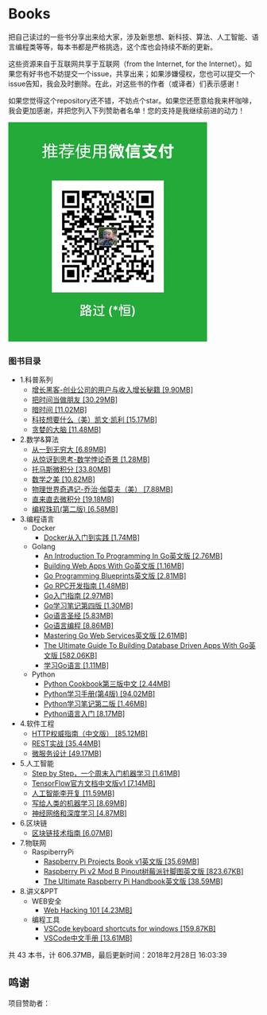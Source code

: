 # Books

把自己读过的一些书分享出来给大家，涉及新思想、新科技、算法、人工智能、语言编程类等等，每本书都是严格挑选，这个库也会持续不断的更新。

这些资源来自于互联网共享于互联网（from the Internet, for the Internet）。如果您有好书也不妨提交一个issue，共享出来；如果涉嫌侵权，您也可以提交一个issue告知，我会及时删除。在此，对这些书的作者（或译者）们表示感谢！
	
如果您觉得这个repository还不错，不妨点个star。如果您还愿意给我来杯咖啡，我会更加感谢，并把您列入下列赞助者名单！您的支持是我继续前进的动力！

![微信支付](./weixin.jpg)

### 图书目录
* 1.科普系列
  * [增长黑客-创业公司的用户与收入增长秘籍 [9.90MB]](./图书目录/1.科普系列/增长黑客-创业公司的用户与收入增长秘籍.pdf)
  * [把时间当做朋友 [30.29MB]](./图书目录/1.科普系列/把时间当做朋友.pdf)
  * [暗时间 [11.02MB]](./图书目录/1.科普系列/暗时间.pdf)
  * [科技想要什么（美）凯文·凯利 [15.17MB]](./图书目录/1.科普系列/科技想要什么（美）凯文·凯利.pdf)
  * [贪婪的大脑 [11.48MB]](./图书目录/1.科普系列/贪婪的大脑.pdf)
* 2.数学&算法
  * [从一到无穷大 [6.89MB]](./图书目录/2.数学&算法/从一到无穷大.pdf)
  * [从惊讶到思考-数学悖论奇景 [1.28MB]](./图书目录/2.数学&算法/从惊讶到思考-数学悖论奇景.pdf)
  * [托马斯微积分 [33.80MB]](./图书目录/2.数学&算法/托马斯微积分.pdf)
  * [数学之美 [10.82MB]](./图书目录/2.数学&算法/数学之美.pdf)
  * [物理世界奇遇记-乔治·伽莫夫（美） [7.88MB]](./图书目录/2.数学&算法/物理世界奇遇记-乔治·伽莫夫（美）.pdf)
  * [直来直去微积分 [19.18MB]](./图书目录/2.数学&算法/直来直去微积分.pdf)
  * [编程珠玑(第二版) [6.58MB]](./图书目录/2.数学&算法/编程珠玑(第二版).pdf)
* 3.编程语言
  * Docker
    * [Docker从入门到实践 [1.74MB]](./图书目录/3.编程语言/Docker/Docker从入门到实践.pdf)
  * Golang
    * [An Introduction To Programming In Go英文版 [2.76MB]](./图书目录/3.编程语言/Golang/An_Introduction_To_Programming_In_Go英文版.pdf)
    * [Building Web Apps With Go英文版 [1.16MB]](./图书目录/3.编程语言/Golang/Building_Web_Apps_With_Go英文版.pdf)
    * [Go Programming Blueprints英文版 [2.81MB]](./图书目录/3.编程语言/Golang/Go_Programming_Blueprints英文版.pdf)
    * [Go RPC开发指南 [1.48MB]](./图书目录/3.编程语言/Golang/Go_RPC开发指南.pdf)
    * [Go入门指南 [2.97MB]](./图书目录/3.编程语言/Golang/Go入门指南.pdf)
    * [Go学习笔记第四版 [1.30MB]](./图书目录/3.编程语言/Golang/Go学习笔记第四版.pdf)
    * [Go语言圣经 [5.83MB]](./图书目录/3.编程语言/Golang/Go语言圣经.pdf)
    * [Go语言编程 [8.86MB]](./图书目录/3.编程语言/Golang/Go语言编程.pdf)
    * [Mastering Go Web Services英文版 [2.61MB]](./图书目录/3.编程语言/Golang/Mastering_Go_Web_Services英文版.pdf)
    * [The Ultimate Guide To Building Database Driven Apps With Go英文版 [582.06KB]](./图书目录/3.编程语言/Golang/The_Ultimate_Guide_To_Building_Database_Driven_Apps_With_Go英文版.pdf)
    * [学习Go语言 [1.11MB]](./图书目录/3.编程语言/Golang/学习Go语言.pdf)
  * Python
    * [Python Cookbook第三版中文 [2.44MB]](./图书目录/3.编程语言/Python/Python_Cookbook第三版中文.pdf)
    * [Python学习手册(第4版) [94.02MB]](./图书目录/3.编程语言/Python/Python学习手册(第4版).pdf)
    * [Python学习笔记第二版 [1.46MB]](./图书目录/3.编程语言/Python/Python学习笔记第二版.pdf)
    * [Python语言入门 [8.17MB]](./图书目录/3.编程语言/Python/Python语言入门.pdf)
* 4.软件工程
  * [HTTP权威指南（中文版） [85.12MB]](./图书目录/4.软件工程/HTTP权威指南（中文版）.pdf)
  * [REST实战 [35.44MB]](./图书目录/4.软件工程/REST实战.pdf)
  * [微服务设计 [49.17MB]](./图书目录/4.软件工程/微服务设计.pdf)
* 5.人工智能
  * [Step by Step，一个周末入门机器学习 [1.61MB]](./图书目录/5.人工智能/Step_by_Step，一个周末入门机器学习.pdf)
  * [TensorFlow官方文档中文版v1 [7.14MB]](./图书目录/5.人工智能/TensorFlow官方文档中文版v1.2.pdf)
  * [人工智能李开复 [11.59MB]](./图书目录/5.人工智能/人工智能李开复.pdf)
  * [写给人类的机器学习 [8.69MB]](./图书目录/5.人工智能/写给人类的机器学习.pdf)
  * [神经网络和深度学习 [4.87MB]](./图书目录/5.人工智能/神经网络和深度学习.pdf)
* 6.区块链
  * [区块链技术指南 [6.07MB]](./图书目录/6.区块链/区块链技术指南.pdf)
* 7.物联网
  * RaspiberryPi
    * [Raspberry Pi Projects Book v1英文版 [35.69MB]](./图书目录/7.物联网/RaspiberryPi/Raspberry_Pi_Projects_Book_v1英文版.pdf)
    * [Raspberry Pi v2 Mod B Pinout树莓派针脚图英文版 [823.67KB]](./图书目录/7.物联网/RaspiberryPi/Raspberry_Pi_v2_Mod_B_Pinout树莓派针脚图英文版.pdf)
    * [The Ultimate Raspberry Pi Handbook英文版 [38.59MB]](./图书目录/7.物联网/RaspiberryPi/The_Ultimate_Raspberry_Pi_Handbook英文版.pdf)
* 8.讲义&PPT
  * WEB安全
    * [Web Hacking 101 [4.23MB]](./图书目录/8.讲义&PPT/WEB安全/Web_Hacking_101.pdf)
  * 编程工具
    * [VSCode keyboard shortcuts for windows [159.87KB]](./图书目录/8.讲义&PPT/编程工具/VSCode_keyboard_shortcuts_for_windows.pdf)
    * [VSCode中文手册 [13.61MB]](./图书目录/8.讲义&PPT/编程工具/VSCode中文手册.pdf)

共 43 本书，计 606.37MB，最后更新时间：2018年2月28日 16:03:39

## 鸣谢

项目赞助者：
